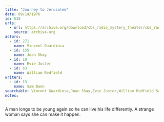 ```yaml
---
title: "Journey to Jerusalem"
date: 09/14/1976
id: 518
urls: 
  - url: https://archive.org/download/cbs_radio_mystery_theater/cbs_radio_mystery_theater-0501-0550.zip/cbs_radio_mystery_theater-0501-0550%2Fcbsrmt_0518_journey_to_jerusalem.mp3
    source: archive-org
actors:  
  - id: 271
    name: Vincent Guardinia  
  - id: 155
    name: Joan Shay  
  - id: 10
    name: Evie Juster  
  - id: 63
    name: William Redfield
writers:  
  - id: 13
    name: Sam Dann
searchable: Vincent Guardinia,Joan Shay,Evie Juster,William Redfield Sam Dann
notes:  
---
```

A man longs to be young again so he can live his life differently. A strange woman says she can make it happen.
